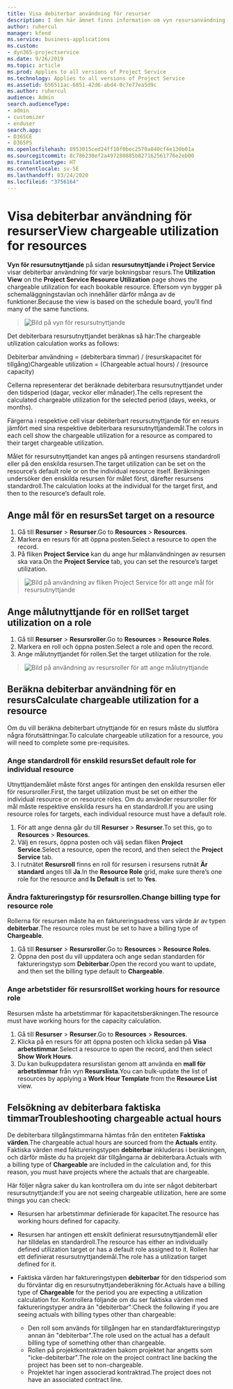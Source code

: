 ```yaml
---
title: Visa debiterbar användning för resurser
description: I den här ämnet finns information om vyn resursanvändning.
author: ruhercul
manager: kfend
ms.service: business-applications
ms.custom:
- dyn365-projectservice
ms.date: 9/26/2019
ms.topic: article
ms.prod: Applies to all versions of Project Service
ms.technology: Applies to all versions of Project Service
ms.assetid: 656511ac-6851-42d6-abd4-0c7e77ea5d9c
ms.author: ruhercul
audience: Admin
search.audienceType:
- admin
- customizer
- enduser
search.app:
- D365CE
- D365PS
ms.openlocfilehash: 8953015ced24ff10f0bec2570a840cf4e130b01a
ms.sourcegitcommit: 8c786230ef2a497280885b827162561776e2eb00
ms.translationtype: HT
ms.contentlocale: sv-SE
ms.lasthandoff: 03/24/2020
ms.locfileid: "3756164"
---
```

# <a name="view-chargeable-utilization-for-resources"></a><span data-ttu-id="70447-103">Visa debiterbar användning för resurser</span><span class="sxs-lookup"><span data-stu-id="70447-103">View chargeable utilization for resources</span></span>
 
<span data-ttu-id="70447-104">**Vyn för resursutnyttjande** på sidan **resursutnyttjande i Project Service** visar debiterbar användning för varje bokningsbar resurs.</span><span class="sxs-lookup"><span data-stu-id="70447-104">The **Utilization View** on the **Project Service Resource Utilization** page shows the chargeable utilization for each bookable resource.</span></span> <span data-ttu-id="70447-105">Eftersom vyn bygger på schemaläggningstavlan och innehåller därför många av de funktioner.</span><span class="sxs-lookup"><span data-stu-id="70447-105">Because the view is based on the schedule board, you’ll find many of the same functions.</span></span>

> ![Bild på vyn för resursutnyttjande](media/FAQ-utilization-1.png)
 

<span data-ttu-id="70447-107">Det debiterbara resursutnyttjandet beräknas så här:</span><span class="sxs-lookup"><span data-stu-id="70447-107">The chargeable utilization calculation works as follows:</span></span>

   <span data-ttu-id="70447-108">Debiterbar användning = (debiterbara timmar) / (resurskapacitet för tillgång)</span><span class="sxs-lookup"><span data-stu-id="70447-108">Chargeable utilization = (Chargeable actual hours) / (resource capacity)</span></span>

<span data-ttu-id="70447-109">Cellerna representerar det beräknade debiterbara resursutnyttjandet under den tidsperiod (dagar, veckor eller månader).</span><span class="sxs-lookup"><span data-stu-id="70447-109">The cells represent the calculated chargeable utilization for the selected period (days, weeks, or months).</span></span>

<span data-ttu-id="70447-110">Färgerna i respektive cell visar debiterbart resursutnyttjande för en resurs jämfört med sina respektive debiterbara resursutnyttjandemål.</span><span class="sxs-lookup"><span data-stu-id="70447-110">The colors in each cell show the chargeable utilization for a resource as compared to their target chargeable utilization.</span></span> 

<span data-ttu-id="70447-111">Målet för resursutnyttjandet kan anges på antingen resursens standardroll eller på den enskilda resursen.</span><span class="sxs-lookup"><span data-stu-id="70447-111">The target utilization can be set on the resource’s default role or on the individual resource itself.</span></span> <span data-ttu-id="70447-112">Beräkningen undersöker den enskilda resursen för målet först, därefter resursens standardroll.</span><span class="sxs-lookup"><span data-stu-id="70447-112">The calculation looks at the individual for the target first, and then to the resource’s default role.</span></span>

## <a name="set-target-on-a-resource"></a><span data-ttu-id="70447-113">Ange mål för en resurs</span><span class="sxs-lookup"><span data-stu-id="70447-113">Set target on a resource</span></span>

1. <span data-ttu-id="70447-114">Gå till **Resurser** \> **Resurser**.</span><span class="sxs-lookup"><span data-stu-id="70447-114">Go to **Resources** \> **Resources**.</span></span> 
2. <span data-ttu-id="70447-115">Markera en resurs för att öppna posten.</span><span class="sxs-lookup"><span data-stu-id="70447-115">Select a resource to open the record.</span></span> 
3. <span data-ttu-id="70447-116">På fliken **Project Service** kan du ange hur målanvändningen av resursen ska vara.</span><span class="sxs-lookup"><span data-stu-id="70447-116">On the **Project Service** tab, you can set the resource’s target utilization.</span></span>

> ![Bild på användning av fliken Project Service för att ange mål för resursutnyttjande](media/FAQ-utilization-2.png)
 
## <a name="set-target-utilization-on-a-role"></a><span data-ttu-id="70447-118">Ange målutnyttjande för en roll</span><span class="sxs-lookup"><span data-stu-id="70447-118">Set target utilization on a role</span></span>

1. <span data-ttu-id="70447-119">Gå till **Resurser** \> **Resursroller**.</span><span class="sxs-lookup"><span data-stu-id="70447-119">Go to **Resources** \> **Resource Roles**.</span></span> 
2. <span data-ttu-id="70447-120">Markera en roll och öppna posten.</span><span class="sxs-lookup"><span data-stu-id="70447-120">Select a role and open the record.</span></span> 
3. <span data-ttu-id="70447-121">Ange målutnyttjandet för rollen.</span><span class="sxs-lookup"><span data-stu-id="70447-121">Set the target utilization for the role.</span></span>

> ![Bild på användning av resursroller för att ange målutnyttjande](media/FAQ-utilization-3.png)
 
## <a name="calculate-chargeable-utilization-for-a-resource"></a><span data-ttu-id="70447-123">Beräkna debiterbar användning för en resurs</span><span class="sxs-lookup"><span data-stu-id="70447-123">Calculate chargeable utilization for a resource</span></span>

<span data-ttu-id="70447-124">Om du vill beräkna debiterbart utnyttjande för en resurs måste du slutföra några förutsättningar.</span><span class="sxs-lookup"><span data-stu-id="70447-124">To calculate chargeable utilization for a resource, you will need to complete some pre-requisites.</span></span> 

### <a name="set-default-role-for-individual-resource"></a><span data-ttu-id="70447-125">Ange standardroll för enskild resurs</span><span class="sxs-lookup"><span data-stu-id="70447-125">Set default role for individual resource</span></span>

<span data-ttu-id="70447-126">Utnyttjandemålet måste först anges för antingen den enskilda resursen eller för resursroller.</span><span class="sxs-lookup"><span data-stu-id="70447-126">First, the target utilization must be set on either the individual resource or on resource roles.</span></span> <span data-ttu-id="70447-127">Om du använder resursroller för mål måste respektive enskilda resurs ha en standardroll.</span><span class="sxs-lookup"><span data-stu-id="70447-127">If you are using resource roles for targets, each individual resource must have a default role.</span></span> 

1. <span data-ttu-id="70447-128">För att ange denna går du till **Resurser** \> **Resurser**.</span><span class="sxs-lookup"><span data-stu-id="70447-128">To set this, go to **Resources** \> **Resources**.</span></span> 
2. <span data-ttu-id="70447-129">Välj en resurs, öppna posten och välj sedan fliken **Project Service**.</span><span class="sxs-lookup"><span data-stu-id="70447-129">Select a resource, open the record, and then select the **Project Service** tab.</span></span> 
3. <span data-ttu-id="70447-130">I rutnätet **Resursroll** finns en roll för resursen i resursens rutnät **Är standard** anges till **Ja**.</span><span class="sxs-lookup"><span data-stu-id="70447-130">In the **Resource Role** grid, make sure there’s one role for the resource and **Is Default** is set to **Yes**.</span></span>
 
### <a name="change-billing-type-for-resource-role"></a><span data-ttu-id="70447-131">Ändra faktureringstyp för resursrollen.</span><span class="sxs-lookup"><span data-stu-id="70447-131">Change billing type for resource role</span></span>

<span data-ttu-id="70447-132">Rollerna för resursen måste ha en faktureringsadress vars värde är av typen **debiterbar**.</span><span class="sxs-lookup"><span data-stu-id="70447-132">The resource roles must be set to have a billing type of **Chargeable**.</span></span> 

1. <span data-ttu-id="70447-133">Gå till **Resurser** \> **Resursroller**.</span><span class="sxs-lookup"><span data-stu-id="70447-133">Go to **Resources** \> **Resource Roles**.</span></span> 
2. <span data-ttu-id="70447-134">Öppna den post du vill uppdatera och ange sedan standarden för faktureringstyp som **Debiterbar**.</span><span class="sxs-lookup"><span data-stu-id="70447-134">Open the record you want to update, and then set the billing type default to **Chargeable**.</span></span>

### <a name="set-working-hours-for-resource-role"></a><span data-ttu-id="70447-135">Ange arbetstider för resursroll</span><span class="sxs-lookup"><span data-stu-id="70447-135">Set working hours for resource role</span></span>
 
<span data-ttu-id="70447-136">Resursen måste ha arbetstimmar för kapacitetsberäkningen.</span><span class="sxs-lookup"><span data-stu-id="70447-136">The resource must have working hours for the capacity calculation.</span></span> 

1. <span data-ttu-id="70447-137">Gå till **Resurser** \> **Resurser**.</span><span class="sxs-lookup"><span data-stu-id="70447-137">Go to **Resources** \> **Resources**.</span></span> 
2. <span data-ttu-id="70447-138">Klicka på en resurs för att öppna posten och klicka sedan på **Visa arbetstimmar**.</span><span class="sxs-lookup"><span data-stu-id="70447-138">Select a resource to open the record, and then select **Show Work Hours**.</span></span> 
3. <span data-ttu-id="70447-139">Du kan bulkuppdatera resurslistan genom att använda en **mall för arbetstimmar** från vyn **Resurslista**.</span><span class="sxs-lookup"><span data-stu-id="70447-139">You can bulk-update the list of resources by applying a **Work Hour Template** from the **Resource List** view.</span></span>

## <a name="troubleshooting-chargeable-actual-hours"></a><span data-ttu-id="70447-140">Felsökning av debiterbara faktiska timmar</span><span class="sxs-lookup"><span data-stu-id="70447-140">Troubleshooting chargeable actual hours</span></span>

<span data-ttu-id="70447-141">De debiterbara tillgångstimmarna hämtas från den entiteten **Faktiska värden**.</span><span class="sxs-lookup"><span data-stu-id="70447-141">The chargeable actual hours are sourced from the **Actuals** entity.</span></span> <span data-ttu-id="70447-142">Faktiska värden med faktureringstypen **debiterbar** inkluderas i beräkningen, och därför måste du ha projekt där tillgångarna är debiterbara.</span><span class="sxs-lookup"><span data-stu-id="70447-142">Actuals with a billing type of **Chargeable** are included in the calculation and, for this reason, you must have projects where the actuals that are chargeable.</span></span>

<span data-ttu-id="70447-143">Här följer några saker du kan kontrollera om du inte ser något debiterbart resursutnyttjande:</span><span class="sxs-lookup"><span data-stu-id="70447-143">If you are not seeing chargeable utilization, here are some things you can check:</span></span>

- <span data-ttu-id="70447-144">Resursen har arbetstimmar definierade för kapacitet.</span><span class="sxs-lookup"><span data-stu-id="70447-144">The resource has working hours defined for capacity.</span></span>
- <span data-ttu-id="70447-145">Resursen har antingen ett enskilt definierat resursutnyttjandemål eller har tilldelas en standardroll.</span><span class="sxs-lookup"><span data-stu-id="70447-145">The resource has either an individually defined utilization target or has a default role assigned to it.</span></span> <span data-ttu-id="70447-146">Rollen har ett definierat resursutnyttjandemål.</span><span class="sxs-lookup"><span data-stu-id="70447-146">The role has a utilization target defined for it.</span></span>
- <span data-ttu-id="70447-147">Faktiska värden har faktureringstypen **debiterbar** för den tidsperiod som du förväntar dig en resursutnyttjandeberäkning för.</span><span class="sxs-lookup"><span data-stu-id="70447-147">Actuals have a billing type of **Chargeable** for the period you are expecting a utilization calculation for.</span></span> <span data-ttu-id="70447-148">Kontrollera följande om du ser faktiska värden med faktureringstyper andra än "debiterbar":</span><span class="sxs-lookup"><span data-stu-id="70447-148">Check the following if you are seeing actuals with billing types other than chargeable:</span></span>

  - <span data-ttu-id="70447-149">Den roll som används för tillgången har en standardfaktureringstyp annan än "debiterbar".</span><span class="sxs-lookup"><span data-stu-id="70447-149">The role used on the actual has a default billing type of something other than chargeable.</span></span>
  - <span data-ttu-id="70447-150">Rollen på projektkontraktraden bakom projektet har angetts som "icke-debiterbar".</span><span class="sxs-lookup"><span data-stu-id="70447-150">The role on the project contract line backing the project has been set to non-chargeable.</span></span>
  - <span data-ttu-id="70447-151">Projektet har ingen associerad kontraktrad.</span><span class="sxs-lookup"><span data-stu-id="70447-151">The project does not have an associated contract line.</span></span>

